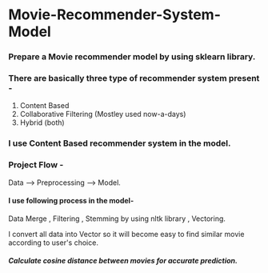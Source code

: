 # Movie-Recommender-System-Model

### Prepare a Movie recommender model by using sklearn library.

### There are basically three type of recommender system present - 
 1. Content Based
 2. Collaborative Filtering (Mostley used now-a-days)
 3. Hybrid (both)

### I use Content Based recommender system in the model.

### Project Flow - 
Data --> Preprocessing --> Model.

#### I use following process in the model- 
 Data Merge , Filtering , Stemming by using nltk library , Vectoring.

I convert all data into Vector so it will become easy to find similar movie according to user's choice.

##### Calculate cosine distance between movies for accurate prediction.


